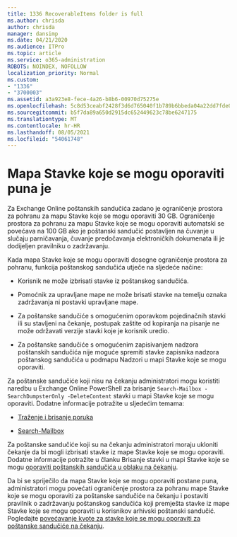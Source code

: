 ```yaml
---
title: 1336 RecoverableItems folder is full
ms.author: chrisda
author: chrisda
manager: dansimp
ms.date: 04/21/2020
ms.audience: ITPro
ms.topic: article
ms.service: o365-administration
ROBOTS: NOINDEX, NOFOLLOW
localization_priority: Normal
ms.custom:
- "1336"
- "3700003"
ms.assetid: a3a923e8-fece-4a26-b8b6-00970d75275e
ms.openlocfilehash: 5c8d53ceabf2428f3d6d765040f1b789b6bbeda04a22dd7fde0d2d728fd17d93
ms.sourcegitcommit: b5f7da89a650d2915dc652449623c78be6247175
ms.translationtype: MT
ms.contentlocale: hr-HR
ms.lasthandoff: 08/05/2021
ms.locfileid: "54061748"
---
```

# <a name="the-recoverable-items-folder-is-full"></a>Mapa Stavke koje se mogu oporaviti puna je

Za Exchange Online poštanskih sandučića zadano je ograničenje prostora za pohranu za mapu Stavke koje se mogu oporaviti 30 GB. Ograničenje prostora za pohranu za mapu Stavke koje se mogu oporaviti automatski se povećava na 100 GB ako je poštanski sandučić postavljen na čuvanje u slučaju parničavanja, čuvanje predočavanja elektroničkih dokumenata ili je dodijeljen pravilniku o zadržavanju.

Kada mapa Stavke koje se mogu oporaviti dosegne ograničenje prostora za pohranu, funkcija poštanskog sandučića utječe na sljedeće načine:

- Korisnik ne može izbrisati stavke iz poštanskog sandučića.

- Pomoćnik za upravljane mape ne može brisati stavke na temelju oznaka zadržavanja ni postavki upravljane mape.

- Za poštanske sandučiće s omogućenim oporavkom pojedinačnih stavki ili su stavljeni na čekanje, postupak zaštite od kopiranja na pisanje ne može održavati verzije stavki koje je korisnik uredio.

- Za poštanske sandučiće s omogućenim zapisivanjem nadzora poštanskih sandučića nije moguće spremiti stavke zapisnika nadzora poštanskog sandučića u podmapu Nadzori u mapi Stavke koje se mogu oporaviti.

Za poštanske sandučiće koji nisu na čekanju administratori mogu koristiti naredbu u Exchange Online PowerShell za brisanje `Search-Mailbox -SearchDumpsterOnly -DeleteContent` stavki u mapi Stavke koje se mogu oporaviti. Dodatne informacije potražite u sljedećim temama:

- [Traženje i brisanje poruka](https://docs.microsoft.com/microsoft-365/compliance/search-for-and-delete-messagesadmin-help)

- [Search-Mailbox](https://docs.microsoft.com/powershell/module/exchange/mailboxes/Search-Mailbox)

Za poštanske sandučiće koji su na čekanju administratori moraju ukloniti čekanje da bi mogli izbrisati stavke iz mape Stavke koje se mogu oporaviti. Dodatne informacije potražite u članku Brisanje stavki u mapi Stavke koje se mogu [oporaviti poštanskih sandučića u oblaku na čekanju](https://docs.microsoft.com/microsoft-365/compliance/delete-items-in-the-recoverable-items-folder-of-mailboxes-on-hold).

Da bi se spriječilo da mapa Stavke koje se mogu oporaviti postane puna, administratori mogu povećati ograničenje prostora za pohranu mape Stavke koje se mogu oporaviti za poštanske sandučiće na čekanju i postaviti pravilnik o zadržavanju poštanskog sandučića koji premješta stavke iz mape Stavke koje se mogu oporaviti u korisnikov arhivski poštanski sandučić. Pogledajte [povećavanje kvote za stavke koje se mogu oporaviti za poštanske sandučiće na čekanju](https://docs.microsoft.com/microsoft-365/compliance/increase-the-recoverable-quota-for-mailboxes-on-hold).
